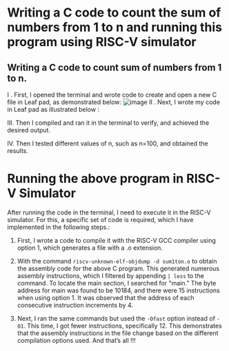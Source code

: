 # Writing a C code to count the sum of numbers from 1 to n and running this program using RISC-V simulator
## Writing a C code to count sum of numbers from 1 to n.

I . First, I opened the terminal and wrote code to create and open a new C file in Leaf pad, as demonstrated below:
![image](https://github.com/SuriyaNatarajan02/VSD_Mini_Research-Internship/assets/110706394/a248fc9e-6d0d-43cd-b4f6-710a7d961386)
II . Next, I wrote my code in Leaf pad as illustrated below :

III. Then I compiled and ran it in the terminal to verify, and achieved the desired output.

IV. Then  I tested different values of n, such as n=100, and obtained the results.

# Running the above program in RISC-V Simulator
After running the code in the terminal, I need to execute it in the RISC-V simulator. For this, a specific set of code is required, which I have implemented in the following steps.:

1)	First, I wrote a code to compile it with the RISC-V GCC compiler using option 1, which generates a file with a .o extension.

2)	With the command `riscv-unknown-elf-objdump -d sum1ton.o` to obtain the assembly code for the above C program. This generated numerous assembly instructions, which I filtered by appending `| less` to the command. To locate the main section, I searched for "main." The byte address for main was found to be 10184, and there were 15 instructions when using option 1. It was observed that the address of each consecutive instruction increments by 4.

3)	Next, I ran the same commands but used the `-Ofast` option instead of `-O1`. This time, I got fewer instructions, specifically 12. This demonstrates that the assembly instructions in the file change based on the different compilation options used.
And that’s all !!!
